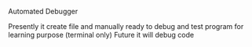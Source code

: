 Automated Debugger

Presently it create file and manually ready to debug and test program for learning purpose (terminal only)
Future it will debug code 

